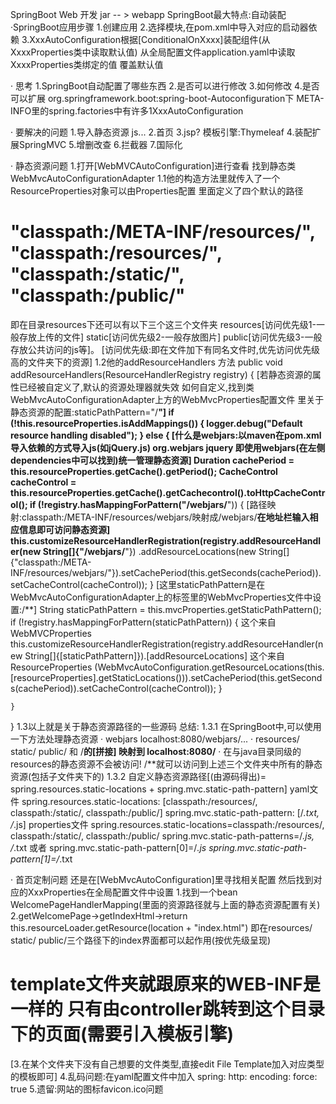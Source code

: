 SpringBoot Web 开发
jar -- > webapp
SpringBoot最大特点:自动装配
·SpringBoot应用步骤
1.创建应用
2.选择模块,在pom.xml中导入对应的启动器依赖
3.XxxAutoConfiguration根据[ConditionalOnXxxx]装配组件(从XxxxProperties类中读取默认值)
  从全局配置文件application.yaml中读取XxxxProperties类绑定的值 覆盖默认值

· 思考
1.SpringBoot自动配置了哪些东西
2.是否可以进行修改
3.如何修改
4.是否可以扩展
org.springframework.boot:spring-boot-Autoconfiguration下
META-INFO里的spring.factories中有许多1XxxAutoConfiguration

· 要解决的问题
1.导入静态资源 js...
2.首页
3.jsp? 模板引擎:Thymeleaf
4.装配扩展SpringMVC
5.增删改查
6.拦截器
7.国际化

· 静态资源问题
1.打开[WebMVCAutoConfiguration]进行查看
找到静态类WebMvcAutoConfigurationAdapter
1.1他的构造方法里就传入了一个ResourceProperties对象可以由Properties配置
里面定义了四个默认的路径
# "classpath:/META-INF/resources/", "classpath:/resources/", "classpath:/static/", "classpath:/public/"
即在目录resources下还可以有以下三个这三个文件夹
resources[访问优先级1-一般存放上传的文件] 
static[访问优先级2-一般存放图片] 
public[访问优先级3-一般存放公共访问的js等]。
[访问优先级:即在文件加下有同名文件时,优先访问优先级高的文件夹下的资源]
1.2他的addResourceHandlers 方法 
public void addResourceHandlers(ResourceHandlerRegistry registry) { 
    [若静态资源的属性已经被自定义了,默认的资源处理器就失效
    如何自定义,找到类WebMvcAutoConfigurationAdapter上方的WebMvcProperties配置文件
    里关于静态资源的配置:staticPathPattern="/**"]
    if (!this.resourceProperties.isAddMappings()) {
        logger.debug("Default resource handling disabled");
    } else {
        [什么是webjars:以maven在pom.xml导入依赖的方式导入js(如jQuery.js)
        <groupId>org.webjars</groupId>
         <artifactId>jquery</artifactId>
        即使用webjars(在左侧dependencies中可以找到)统一管理静态资源]
        Duration cachePeriod = this.resourceProperties.getCache().getPeriod();
        CacheControl cacheControl = this.resourceProperties.getCache().getCachecontrol().toHttpCacheControl();
        if (!registry.hasMappingForPattern("/webjars/**")) {
        [路径映射:classpath:/META-INF/resources/webjars/映射成/webjars/**在地址栏输入相应信息即可访问静态资源]
            this.customizeResourceHandlerRegistration(registry.addResourceHandler(new String[]{"/webjars/**"})
            .addResourceLocations(new String[]{"classpath:/META-INF/resources/webjars/"}).setCachePeriod(this.getSeconds(cachePeriod)).setCacheControl(cacheControl));
        }
        [这里staticPathPattern是在WebMvcAutoConfigurationAdapter上的标签里的WebMvcProperties文件中设置:/**]
        String staticPathPattern = this.mvcProperties.getStaticPathPattern();
        if (!registry.hasMappingForPattern(staticPathPattern)) {                             这个来自WebMVCProperties                                                                                         
            this.customizeResourceHandlerRegistration(registry.addResourceHandler(new String[]{[staticPathPattern]}).[addResourceLocations]
                                                            这个来自ResourceProperties
            (WebMvcAutoConfiguration.getResourceLocations(this.[resourceProperties].getStaticLocations())).setCachePeriod(this.getSeconds(cachePeriod)).setCacheControl(cacheControl));
        }

    }
}
1.3以上就是关于静态资源路径的一些源码
总结:
1.3.1 在SpringBoot中,可以使用一下方法处理静态资源
· webjars localhost:8080/webjars/...
· resources/ static/ public/ 和 /**的[拼接] 映射到 localhost:8080/**
· 在与java目录同级的resources的静态资源不会被访问!
/**就可以访问到上述三个文件夹中所有的静态资源(包括子文件夹下的)
1.3.2 自定义静态资源路径[(由源码得出)= spring.resources.static-locations + spring.mvc.static-path-pattern]
yaml文件
spring.resources.static-locations: [classpath:/resources/, classpath:/static/, classpath:/public/]
spring.mvc.static-path-pattern: [/*.txt, /*.js]
properties文件
spring.resources.static-locations=classpath:/resources/, classpath:/static/, classpath:/public/
spring.mvc.static-path-patterns=/*.js, /*.txt
或者
spring.mvc.static-path-pattern[0]=/*.js
spring.mvc.static-path-pattern[1]=/*.txt

· 首页定制问题 还是在[WebMvcAutoConfiguration]里寻找相关配置
然后找到对应的XxxProperties在全局配置文件中设置
1.找到一个bean WelcomePageHandlerMapping(里面的资源路径就与上面的静态资源配置有关)
2.getWelcomePage->getIndexHtml->return this.resourceLoader.getResource(location + "index.html")
即在resources/ static/ public/三个路径下的index界面都可以起作用(按优先级呈现)
# template文件夹就跟原来的WEB-INF是一样的 只有由controller跳转到这个目录下的页面(需要引入模板引擎)
[3.在某个文件夹下没有自己想要的文件类型,直接edit File Template加入对应类型的模板即可]
4.乱码问题:在yaml配置文件中加入
spring:
  http:
    encoding:
      force: true
5.遗留:网站的图标favicon.ico问题

